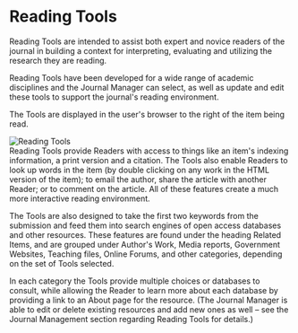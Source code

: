 # Reading Tools

Reading Tools are intended to assist both expert and novice readers of the journal in building a context for interpreting, evaluating and utilizing the research they are reading.

Reading Tools have been developed for a wide range of academic disciplines and the Journal Manager can select, as well as update and edit these tools to support the journal's reading environment.

The Tools are displayed in the user's browser to the right of the item being read.

![Reading Tools](images/chapter13/readers_4.png)  
Reading Tools provide Readers with access to things like an item's indexing information, a print version and a citation. The Tools also enable Readers to look up words in the item (by double clicking on any work in the HTML version of the item); to email the author, share the article with another Reader; or to comment on the article. All of these features create a much more interactive reading environment.

The Tools are also designed to take the first two keywords from the submission and feed them into search engines of open access databases and other resources. These features are found under the heading Related Items, and are grouped under Author's Work, Media reports, Government Websites, Teaching files, Online Forums, and other categories, depending on the set of Tools selected.

In each category the Tools provide multiple choices or databases to consult, while allowing the Reader to learn more about each database by providing a link to an About page for the resource. (The Journal Manager is able to edit or delete existing resources and add new ones as well – see the Journal Management section regarding Reading Tools for details.)